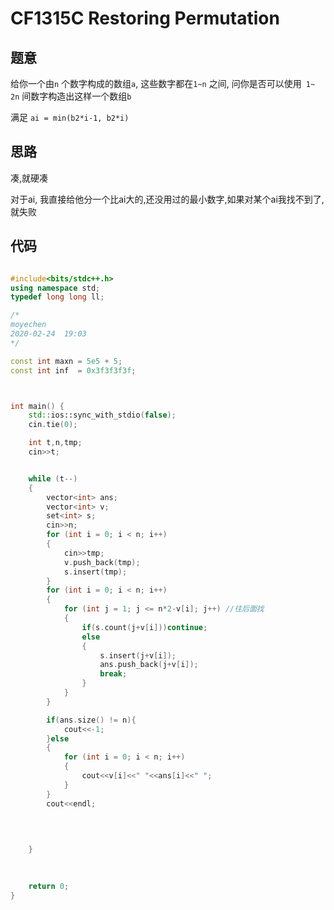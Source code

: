 #  CF1315C Restoring Permutation




## 题意

给你一个由`n` 个数字构成的数组`a`, 这些数字都在`1~n` 之间, 问你是否可以使用` 1~ 2n` 间数字构造出这样一个数组`b`

满足 `ai = min(b2*i-1, b2*i)`

## 思路

凑,就硬凑

对于ai, 我直接给他分一个比ai大的,还没用过的最小数字,如果对某个ai我找不到了,就失败

## 代码

```c++

#include<bits/stdc++.h>
using namespace std;
typedef long long ll;

/*
moyechen
2020-02-24  19:03
*/

const int maxn = 5e5 + 5;
const int inf  = 0x3f3f3f3f;



int main() {
    std::ios::sync_with_stdio(false);
    cin.tie(0);

    int t,n,tmp;
    cin>>t;


    while (t--)
    {
        vector<int> ans;
        vector<int> v;
        set<int> s;
        cin>>n;
        for (int i = 0; i < n; i++)
        {
            cin>>tmp;
            v.push_back(tmp);
            s.insert(tmp);
        }
        for (int i = 0; i < n; i++)
        {
            for (int j = 1; j <= n*2-v[i]; j++) //往后面找
            {
                if(s.count(j+v[i]))continue;
                else
                {
                    s.insert(j+v[i]);
                    ans.push_back(j+v[i]);
                    break;
                }
            }  
        }

        if(ans.size() != n){
            cout<<-1;
        }else
        {
            for (int i = 0; i < n; i++)
            {
                cout<<v[i]<<" "<<ans[i]<<" ";
            }
        }
        cout<<endl;
        
        

        
    }
    

    
    return 0;
}

```